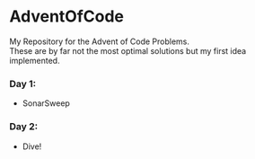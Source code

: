 # AdventOfCode
My Repository for the Advent of Code Problems. <br>
These are by far not the most optimal solutions but my first idea implemented.

### Day 1:
- SonarSweep
### Day 2:
- Dive!
